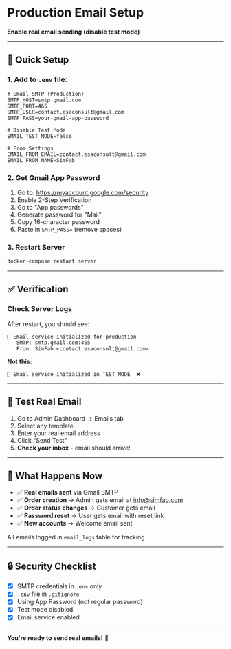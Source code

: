 # Production Email Setup

**Enable real email sending (disable test mode)**

---

## 🚀 Quick Setup

### 1. Add to `.env` file:

```env
# Gmail SMTP (Production)
SMTP_HOST=smtp.gmail.com
SMTP_PORT=465
SMTP_USER=contact.esaconsult@gmail.com
SMTP_PASS=your-gmail-app-password

# Disable Test Mode
EMAIL_TEST_MODE=false

# From Settings
EMAIL_FROM_EMAIL=contact.esaconsult@gmail.com
EMAIL_FROM_NAME=SimFab
```

### 2. Get Gmail App Password

1. Go to: https://myaccount.google.com/security
2. Enable 2-Step Verification
3. Go to "App passwords"
4. Generate password for "Mail"
5. Copy 16-character password
6. Paste in `SMTP_PASS=` (remove spaces)

### 3. Restart Server

```bash
docker-compose restart server
```

---

## ✅ Verification

### Check Server Logs

After restart, you should see:
```
📧 Email service initialized for production
   SMTP: smtp.gmail.com:465
   From: SimFab <contact.esaconsult@gmail.com>
```

**Not this:**
```
📧 Email service initialized in TEST MODE  ❌
```

---

## 🧪 Test Real Email

1. Go to Admin Dashboard → Emails tab
2. Select any template
3. Enter your real email address
4. Click "Send Test"
5. **Check your inbox** - email should arrive!

---

## 📧 What Happens Now

- ✅ **Real emails sent** via Gmail SMTP
- ✅ **Order creation** → Admin gets email at info@simfab.com
- ✅ **Order status changes** → Customer gets email
- ✅ **Password reset** → User gets email with reset link
- ✅ **New accounts** → Welcome email sent

All emails logged in `email_logs` table for tracking.

---

## 🔒 Security Checklist

- [x] SMTP credentials in `.env` only
- [x] `.env` file in `.gitignore`
- [x] Using App Password (not regular password)
- [x] Test mode disabled
- [x] Email service enabled

---

**You're ready to send real emails!** 🎉


